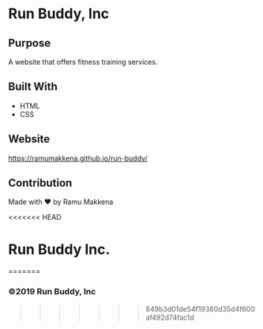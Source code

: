# Run Buddy, Inc

## Purpose
A website that offers fitness training services.

## Built With
* HTML
* CSS

## Website
https://ramumakkena.github.io/run-buddy/

## Contribution
Made with ❤️ by Ramu Makkena

<<<<<<< HEAD
# Run Buddy Inc.
=======
### ©️2019 Run Buddy, Inc 
>>>>>>> 849b3d01de54f19380d35d4f600af492d74fac1d
